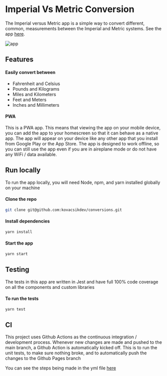 # Imperial Vs Metric Conversion

The Imperial versus Metric app is a simple way to convert different, common, measurements between the Imperial and Metric systems. See the app [here](https://kovacsikdev.github.io/conversions/).

![app](https://kovacsikdev-media.s3.amazonaws.com/imperial-v-metric-app.png)

## Features

#### Easily convert between

- Fahrenheit and Celsius
- Pounds and Kilograms
- Miles and Kilometers
- Feet and Meters
- Inches and Millimeters

#### PWA

This is a PWA app. This means that viewing the app on your mobile device, you can add the app to your homescreen so that it can behave as a native app. The app will appear on your device like any other app that you install from Google Play or the App Store. The app is designed to work offline, so you can still use the app even if you are in aireplane mode or do not have any WiFi / data available.

## Run locally

To run the app locally, you will need Node, npm, and yarn installed globally on your machine

#### Clone the repo

```sh
git clone git@github.com:kovacsikdev/conversions.git
```

#### Install dependencies

```sh
yarn install
```

#### Start the app

```sh
yarn start
```

## Testing

The tests in this app are written in Jest and have full 100% code coverage on all the components and custom libraries

#### To run the tests

```sh
yarn test
```

## CI

This project uses Github Actions as the continuous integration / development process. Whenever new changes are made and pushed to the main branch, a Github Action is automatically kicked off. This is to run the unit tests, to make sure nothing broke, and to automatically push the changes to the Github Pages branch

You can see the steps being made in the yml file [here](https://github.com/kovacsikdev/conversions/blob/main/.github/workflows/main.yml)

